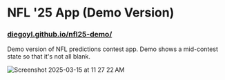 # NFL '25 App (Demo Version)
### [diegoyl.github.io/nfl25-demo/](https://diegoyl.github.io/nfl25-demo/)


Demo version of NFL predictions contest app. Demo shows a mid-contest state so that it's not all blank.

![Screenshot 2025-03-15 at 11 27 22 AM](https://github.com/user-attachments/assets/6f9cfe2e-896e-4bcb-bbed-27f41c4f93ec)
